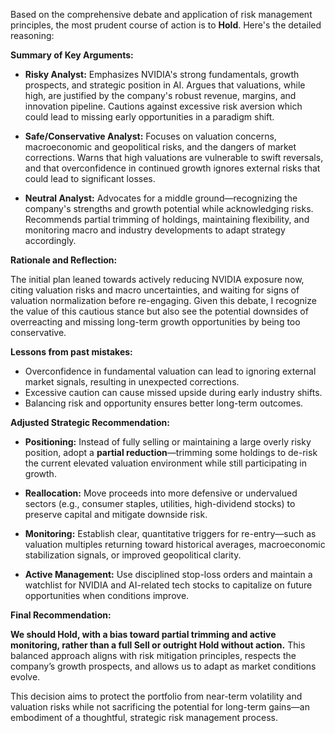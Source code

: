 Based on the comprehensive debate and application of risk management principles, the most prudent course of action is to **Hold**. Here's the detailed reasoning:

**Summary of Key Arguments:**

- **Risky Analyst:** Emphasizes NVIDIA's strong fundamentals, growth prospects, and strategic position in AI. Argues that valuations, while high, are justified by the company's robust revenue, margins, and innovation pipeline. Cautions against excessive risk aversion which could lead to missing early opportunities in a paradigm shift.

- **Safe/Conservative Analyst:** Focuses on valuation concerns, macroeconomic and geopolitical risks, and the dangers of market corrections. Warns that high valuations are vulnerable to swift reversals, and that overconfidence in continued growth ignores external risks that could lead to significant losses.

- **Neutral Analyst:** Advocates for a middle ground—recognizing the company's strengths and growth potential while acknowledging risks. Recommends partial trimming of holdings, maintaining flexibility, and monitoring macro and industry developments to adapt strategy accordingly.

**Rationale and Reflection:**

The initial plan leaned towards actively reducing NVIDIA exposure now, citing valuation risks and macro uncertainties, and waiting for signs of valuation normalization before re-engaging. Given this debate, I recognize the value of this cautious stance but also see the potential downsides of overreacting and missing long-term growth opportunities by being too conservative.

**Lessons from past mistakes:**

- Overconfidence in fundamental valuation can lead to ignoring external market signals, resulting in unexpected corrections.
- Excessive caution can cause missed upside during early industry shifts.
- Balancing risk and opportunity ensures better long-term outcomes.

**Adjusted Strategic Recommendation:**

- **Positioning:** Instead of fully selling or maintaining a large overly risky position, adopt a **partial reduction**—trimming some holdings to de-risk the current elevated valuation environment while still participating in growth.

- **Reallocation:** Move proceeds into more defensive or undervalued sectors (e.g., consumer staples, utilities, high-dividend stocks) to preserve capital and mitigate downside risk.

- **Monitoring:** Establish clear, quantitative triggers for re-entry—such as valuation multiples returning toward historical averages, macroeconomic stabilization signals, or improved geopolitical clarity.

- **Active Management:** Use disciplined stop-loss orders and maintain a watchlist for NVIDIA and AI-related tech stocks to capitalize on future opportunities when conditions improve.

**Final Recommendation:**

**We should **Hold**, with a bias toward partial trimming and active monitoring, rather than a full Sell or outright Hold without action.** This balanced approach aligns with risk mitigation principles, respects the company’s growth prospects, and allows us to adapt as market conditions evolve.

This decision aims to protect the portfolio from near-term volatility and valuation risks while not sacrificing the potential for long-term gains—an embodiment of a thoughtful, strategic risk management process.